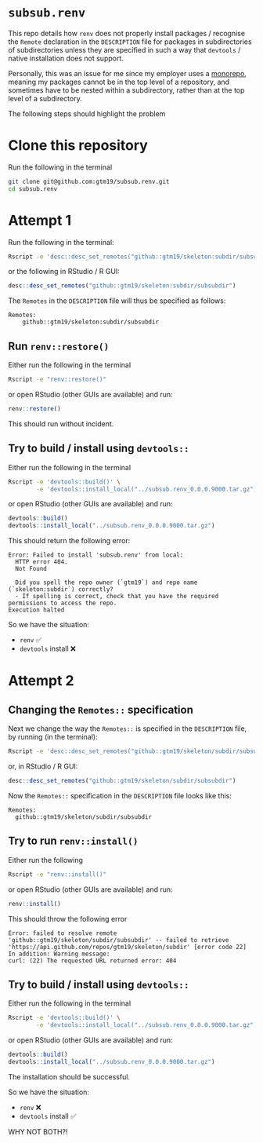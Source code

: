 # `subsub.renv`

This repo details how `renv` does not properly install packages / recognise the 
`Remote` declaration in the `DESCRIPTION` file for packages in subdirectories of
subdirectories unless they are specified in such a way that `devtools` / native
installation does not support.

Personally, this was an issue for me since my employer uses a [monorepo](https://en.wikipedia.org/wiki/Monorepo), meaning my packages 
cannot be in the top level of a repository, and sometimes have to be nested 
within a subdirectory, rather than at the top level of a subdirectory.

The following steps should highlight the problem

# Clone this repository

Run the following in the terminal

```bash
git clone git@github.com:gtm19/subsub.renv.git
cd subsub.renv
```

# Attempt 1

Run the following in the terminal:

```bash
Rscript -e 'desc::desc_set_remotes("github::gtm19/skeleton:subdir/subsubdir")'
```

or the following in RStudio / R GUI:

```r
desc::desc_set_remotes("github::gtm19/skeleton:subdir/subsubdir")
```

The `Remotes` in the `DESCRIPTION` file will thus be specified as follows:

```
Remotes:
    github::gtm19/skeleton:subdir/subsubdir
```

## Run `renv::restore()`

Either run the following in the terminal

```bash
Rscript -e "renv::restore()"
```

or open RStudio (other GUIs are available) and run:

```r
renv::restore()
```

This should run without incident.

## Try to build / install using `devtools::`

Either run the following in the terminal

```bash
Rscript -e 'devtools::build()' \
        -e 'devtools::install_local("../subsub.renv_0.0.0.9000.tar.gz")'
```

or open RStudio (other GUIs are available) and run:

```r
devtools::build()
devtools::install_local("../subsub.renv_0.0.0.9000.tar.gz")
```

This should return the following error:

```
Error: Failed to install 'subsub.renv' from local:
  HTTP error 404.
  Not Found

  Did you spell the repo owner (`gtm19`) and repo name (`skeleton:subdir`) correctly?
  - If spelling is correct, check that you have the required permissions to access the repo.
Execution halted
```

So we have the situation:

* `renv` ✅
* `devtools` install ❌

# Attempt 2

## Changing the `Remotes::` specification

Next we change the way the `Remotes::` is specified in the `DESCRIPTION` file, 
by running (in the terminal):

```bash
Rscript -e 'desc::desc_set_remotes("github::gtm19/skeleton/subdir/subsubdir")'
```

or, in RStudio / R GUI:
```r
desc::desc_set_remotes("github::gtm19/skeleton/subdir/subsubdir")
```

Now the `Remotes::` specification in the `DESCRIPTION` file looks like this:

```
Remotes:
  github::gtm19/skeleton/subdir/subsubdir
```

## Try to run `renv::install()`

Either run the following 

```bash
Rscript -e "renv::install()"
```

or open RStudio (other GUIs are available) and run:

```r
renv::install()
```

This should throw the following error

```
Error: failed to resolve remote 'github::gtm19/skeleton/subdir/subsubdir' -- failed to retrieve 'https://api.github.com/repos/gtm19/skeleton/subdir' [error code 22]
In addition: Warning message:
curl: (22) The requested URL returned error: 404
```

## Try to build / install using `devtools::`

Either run the following in the terminal

```bash
Rscript -e 'devtools::build()' \
        -e 'devtools::install_local("../subsub.renv_0.0.0.9000.tar.gz")'
```

or open RStudio (other GUIs are available) and run:

```r
devtools::build()
devtools::install_local("../subsub.renv_0.0.0.9000.tar.gz")
```

The installation should be successful.

So we have the situation:

* `renv` ❌
* `devtools` install ✅

WHY NOT BOTH?!
